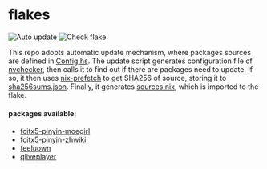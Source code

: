 # flakes

![Auto update](https://github.com/berberman/flakes/workflows/Auto%20update/badge.svg)
![Check flake](https://github.com/berberman/flakes/workflows/Check%20flake/badge.svg)

This repo adopts automatic update mechanism, where packages sources are defined in [Config.hs](./Config.hs).
The update script generates configuration file of [nvchecker](https://github.com/lilydjwg/nvchecker),
then calls it to find out if there are packages need to update. If so, it then uses [nix-prefetch](https://github.com/msteen/nix-prefetch)
to get SHA256 of source, storing it to [sha256sums.json](./sha256sums.json). Finally, it generates [sources.nix](./sources.nix), which is imported to the flake.

#### packages available:

* [fcitx5-pinyin-moegirl](https://github.com/outloudvi/mw2fcitx)
* [fcitx5-pinyin-zhwiki](https://github.com/felixonmars/fcitx5-pinyin-zhwiki)
* [feeluown](https://github.com/feeluown/FeelUOwn)
* [qliveplayer](https://github.com/IsoaSFlus/QLivePlayer)
